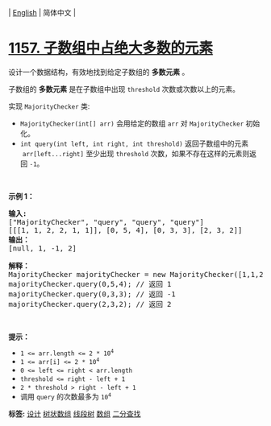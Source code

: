 | [English](README_EN.md) | 简体中文 |

# [1157. 子数组中占绝大多数的元素](https://leetcode-cn.com/problems/online-majority-element-in-subarray)
<p>设计一个数据结构，有效地找到给定子数组的 <strong>多数元素</strong> 。</p>

<p>子数组的 <strong>多数元素</strong> 是在子数组中出现&nbsp;<code>threshold</code>&nbsp;次数或次数以上的元素。</p>

<p>实现 <code>MajorityChecker</code> 类:</p>

<ul>
	<li><code>MajorityChecker(int[] arr)</code>&nbsp;会用给定的数组 <code>arr</code>&nbsp;对&nbsp;<code>MajorityChecker</code> 初始化。</li>
	<li><code>int query(int left, int right, int threshold)</code>&nbsp;返回子数组中的元素 &nbsp;<code>arr[left...right]</code>&nbsp;至少出现&nbsp;<code>threshold</code>&nbsp;次数，如果不存在这样的元素则返回 <code>-1</code>。</li>
</ul>

<p>&nbsp;</p>

<p><strong>示例 1：</strong></p>

<pre>
<strong>输入:</strong>
["MajorityChecker", "query", "query", "query"]
[[[1, 1, 2, 2, 1, 1]], [0, 5, 4], [0, 3, 3], [2, 3, 2]]
<strong>输出：</strong>
[null, 1, -1, 2]

<b>解释：</b>
MajorityChecker majorityChecker = new MajorityChecker([1,1,2,2,1,1]);
majorityChecker.query(0,5,4); // 返回 1
majorityChecker.query(0,3,3); // 返回 -1
majorityChecker.query(2,3,2); // 返回 2
</pre>

<p>&nbsp;</p>

<p><strong>提示：</strong></p>

<ul>
	<li><code>1 &lt;= arr.length &lt;= 2 * 10<sup>4</sup></code></li>
	<li><code>1 &lt;= arr[i] &lt;= 2 * 10<sup>4</sup></code></li>
	<li><code>0 &lt;= left &lt;= right &lt; arr.length</code></li>
	<li><code>threshold &lt;= right - left + 1</code></li>
	<li><code>2 * threshold &gt; right - left + 1</code></li>
	<li>调用&nbsp;<code>query</code>&nbsp;的次数最多为&nbsp;<code>10<sup>4</sup></code>&nbsp;</li>
</ul>

**标签:**  [设计](https://leetcode-cn.com/tag/design) [树状数组](https://leetcode-cn.com/tag/binary-indexed-tree) [线段树](https://leetcode-cn.com/tag/segment-tree) [数组](https://leetcode-cn.com/tag/array) [二分查找](https://leetcode-cn.com/tag/binary-search) 